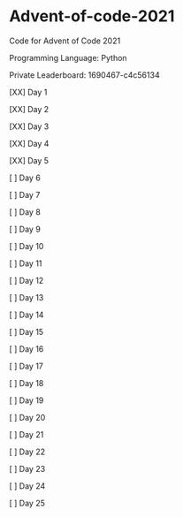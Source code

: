 # Advent-of-code-2021

Code for Advent of Code 2021

Programming Language: Python

Private Leaderboard: 1690467-c4c56134

[XX] Day 1

[XX] Day 2

[XX] Day 3

[XX] Day 4

[XX] Day 5

[ ] Day 6

[ ] Day 7

[ ] Day 8

[ ] Day 9

[ ] Day 10

[ ] Day 11

[ ] Day 12

[ ] Day 13

[ ] Day 14

[ ] Day 15

[ ] Day 16

[ ] Day 17

[ ] Day 18

[ ] Day 19

[ ] Day 20

[ ] Day 21

[ ] Day 22

[ ] Day 23

[ ] Day 24

[ ] Day 25
